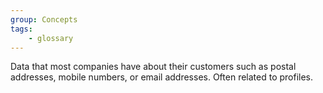 ```yaml
---
group: Concepts
tags:
    - glossary
---
```

Data that most companies have about their customers such as postal addresses, mobile numbers, or email addresses. Often related to profiles.